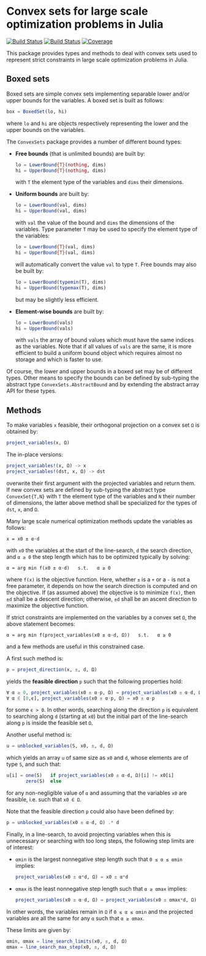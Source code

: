 # Convex sets for large scale optimization problems in Julia

[![Build Status](https://github.com/emmt/ConvexSets.jl/actions/workflows/CI.yml/badge.svg?branch=main)](https://github.com/emmt/ConvexSets.jl/actions/workflows/CI.yml?query=branch%3Amain) [![Build Status](https://ci.appveyor.com/api/projects/status/github/emmt/ConvexSets.jl?svg=true)](https://ci.appveyor.com/project/emmt/ConvexSets-jl) [![Coverage](https://codecov.io/gh/emmt/ConvexSets.jl/branch/main/graph/badge.svg)](https://codecov.io/gh/emmt/ConvexSets.jl)

This package provides types and methods to deal with convex sets used to
represent strict constraints in large scale optimization problems in Julia.

## Boxed sets

Boxed sets are simple convex sets implementing separable lower and/or upper
bounds for the variables. A boxed set is built as follows:

``` julia
box = BoxedSet(lo, hi)
```

where `lo` and `hi` are objects respectively representing the lower and the
upper bounds on the variables.

The `ConvexSets` package provides a number of different bound types:

* **Free bounds** (that is unlimited bounds) are built by:

  ``` julia
  lo = LowerBound{T}(nothing, dims)
  hi = UpperBound{T}(nothing, dims)
  ```

  with `T` the element type of the variables and `dims` their dimensions.

* **Uniform bounds** are built by:

  ``` julia
  lo = LowerBound(val, dims)
  hi = UpperBound(val, dims)
  ```

  with `val` the value of the bound and `dims` the dimensions of the variables.
  Type parameter `T` may be used to specify the element type of the variables:

  ``` julia
  lo = LowerBound{T}(val, dims)
  hi = UpperBound{T}(val, dims)
  ```

  will automatically convert the value `val` to type `T`. Free bounds may also
  be built by:

  ``` julia
  lo = LowerBound(typemin(T), dims)
  hi = UpperBound(typemax(T), dims)
  ```

  but may be slightly less efficient.

* **Element-wise bounds** are  built by:

  ``` julia
  lo = LowerBound(vals)
  hi = UpperBound(vals)
  ```

  with `vals` the array of bound values which must have the same indices as the
  variables. Note that if all values of `vals` are the same, it is more
  efficient to build a uniform bound object which requires almost no storage
  and which is faster to use.

Of course, the lower and upper bounds in a boxed set may be of different types.
Other means to specify the bounds can be defined by sub-typing the abstract
type `ConvexSets.AbstractBound` and by extending the abstract array API for
these types.


## Methods

To make variables `x` feasible, their orthogonal projection on a convex set `Ω`
is obtained by:

``` julia
project_variables(x, Ω)
```

The in-place versions:

``` julia
project_variables!(x, Ω) -> x
project_variables!(dst, x, Ω) -> dst
```

overwrite their first argument with the projected variables and return them. If
new convex sets are defined by sub-typing the abstract type `ConvexSet{T,N}`
with `T` the element type of the variables and `N` their number of dimensions,
the latter above method shall be specialized for the types of `dst`, `x`, and
`Ω`.

Many large scale numerical optimization methods update the variables as
follows:

```
x = x0 ± α⋅d
```

with `x0` the variables at the start of the line-search, `d` the search
direction, and `α ≥ 0` the step length which has to be optimized typically by
solving:

```
α ≈ arg min f(x0 ± α⋅d)   s.t.   α ≥ 0
```

where `f(x)` is the objective function. Here, whether `±` is a `+` or a `-` is
not a free parameter, it depends on how the search direction is computed and on
the objective. If (as assumed above) the objective is to minimize `f(x)`, then
`±d` shall be a descent direction; otherwise, `±d` shall be an ascent direction
to maximize the objective function.

If strict constraints are implemented on the variables by a convex set `Ω`, the
above statement becomes:

```
α ≈ arg min f(project_variables(x0 ± α⋅d, Ω))   s.t.   α ≥ 0
```

and a few methods are useful in this constrained case.

A first such method is:

``` julia
p = project_direction(x, ±, d, Ω)
```

yields the **feasible direction** `p` such that the following properties hold:

``` julia
∀ α ≥ 0, project_variables(x0 ± α⋅p, Ω) = project_variables(x0 ± α⋅d, Ω)
∀ α ∈ [0,ϵ], project_variables(x0 ± α⋅p, Ω) = x0 ± α⋅p
```

for some `ϵ > 0`. In other words, searching along the direction `p` is
equivalent to searching along `d` (starting at `x0`) but the initial part of
the line-search along `p` is inside the feasible set `Ω`.

Another useful method is:

``` julia
u = unblocked_variables(S, x0, ±, d, Ω)
```

which yields an array `u` of same size as `x0` and `d`, whose elements are of
type `S`, and such that:

``` julia
u[i] = one(S)   if project_variables(x0 ± α⋅d, Ω)[i] != x0[i]
       zero(S)  else
```

for any non-negligible value of `α` and assuming that the variables `x0` are
feasible, i.e. such that `x0 ∈ Ω`.

Note that the feasible direction `p` could also have been defined by:

``` julia
p = unblocked_variables(x0 ± α⋅d, Ω) .* d
```

Finally, in a line-search, to avoid projecting variables when this is
unnecessary or searching with too long steps, the following step limits are of
interest:

* `αmin` is the largest nonnegative step length such that `0 ≤ α ≤ αmin`
  implies:

  ``` julia
  project_variables(x0 ± α*d, Ω) = x0 ± α*d
  ```

* `αmax` is the least nonnegative step length such that `α ≥ αmax` implies:

  ``` julia
  project_variables(x0 ± α⋅d, Ω) = project_variables(x0 ± αmax*d, Ω)
  ```

In other words, the variables remain in `Ω` if `0 ≤ α ≤ αmin` and the projected
variables are all the same for any `α` such that `α ≥ αmax`.

These limits are given by:

``` julia
αmin, αmax = line_search_limits(x0, ±, d, Ω)
αmax = line_search_max_step(x0, ±, d, Ω)
```
